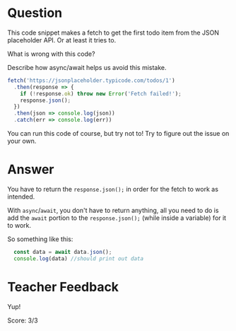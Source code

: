 # Question

This code snippet makes a fetch to get the first todo item from the JSON placeholder API. Or at least it tries to.

What is wrong with this code? 

Describe how async/await helps us avoid this mistake.

```js
fetch('https://jsonplaceholder.typicode.com/todos/1')
  .then(response => {
    if (!response.ok) throw new Error('Fetch failed!');
    response.json();
  })
  .then(json => console.log(json))
  .catch(err => console.log(err))
```

You can run this code of course, but try not to! Try to figure out the issue on your own.

# Answer

You have to return the `response.json();` in order for the fetch to work as intended. 

With `async`/`await`, you don't have to return anything, all you need to do is add the `await` portion to the `response.json();` (while inside a variable) for it to work.

So something like this:

```js
  const data = await data.json();
  console.log(data) //should print out data
```

# Teacher Feedback

Yup!

Score: 3/3